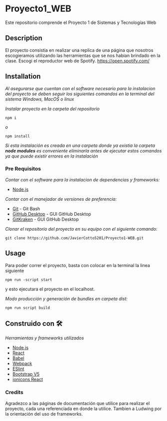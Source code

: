 # Proyecto1_WEB
Este repositorio comprende el Proyecto 1 de Sistemas y Tecnologías Web

## Description
El proyecto consistia en realizar una replica de una página que nosotros escogieramos utilizando las herramientas que se nos habian brindado en la clase. Escogi el reproductor web de Spotify. https://open.spotify.com/

## Installation
_Al asegurarse que cuentan con el software necesario para la instalacion del proyecto se deben seguir los siguientes comandos en la terminal del sistema Windows, MacOS o linux_

_Instalar proyecto en la carpeta del repositorio_

```
npm i
```

_o_

```
npm install
```

_Si esta instalación es creada en una carpeta donde ya existia la carpeta **node modules** es conveniente eliminarla antes de ejecutar estos comandos ya que puede existir errores en la instalación_

### Pre Requisitos
_Contar con el software para la instalacion de dependencias y frameworks:_

* [Node.js](https://nodejs.org/es/)

_Contar con el manejador de versiones de preferencia:_

* [Git](https://git-scm.com/) - Git Bash
* [GitHub Desktop](https://desktop.github.com/) - GUI GitHub Desktop
* [GitKraken](https://desktop.github.com/) - GUI GitHub Desktop

_Clonar el repositorio del proyecto en su equipo con el siguiente comando:_

```
git clone https://github.com/JavierCotto5201/Proyecto1-WEB.git
```

## Usage
Para poder correr el proyecto, basta con colocar en la terminal la linea siguiente 

```
npm run -script start
```

y esto ejecutara el proyecto en el localhost.

_Modo producción y generación de bundles en carpeta dist:_

```
npm run script build
```

## Construido con 🛠️

_Herramientas y frameworks utilizados_

* [Node.js](https://nodejs.org/es/)
* [React](https://es.reactjs.org/)
* [Babel](https://babeljs.io/)
* [Webpack](https://webpack.js.org/)
* [ESlint](https://eslint.org/)
* [Bootstrap V5](https://getbootstrap.com/docs/5.0/getting-started/introduction/)
* [ionicons React](https://react-ionicons.netlify.app/)


### Credits
Agradezco a las páginas de documentación que utilice para realizar el proyecto, cada una referenciada en donde la utilice. Tambien a Ludwing por la orientación del uso de frameworks.
